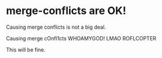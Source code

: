 # merge-conflicts are OK!

Causing merge conflicts is not a big deal.

Causing merge cOnfl1cts WHOAMYGOD! LMAO ROFLCOPTER

This will be fine.

